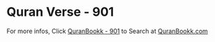 # Quran Verse - 901 

For more infos, Click [QuranBookk - 901](https://www.quranbookk.com/quran/search?q=901) to Search at [QuranBookk.com](http://quranbookk.com/)